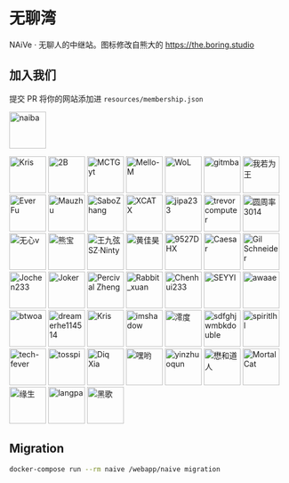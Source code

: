 # 无聊湾

NAiVe · 无聊人的中继站。图标修改自熊大的 <https://the.boring.studio>

## 加入我们

提交 PR 将你的网站添加进 `resources/membership.json`

<!--GAMFC_DELIMITER--><a href="https://github.com/naiba" title="naiba"><img src="https://avatars.githubusercontent.com/u/29243953?v=4" width="66;" alt="naiba"/></a>
<a href="https://github.com/cantoblanco" title="Kris"><img src="https://avatars.githubusercontent.com/u/116849421?v=4" width="66;" alt="Kris"/></a>
<a href="https://github.com/xiaoxing07" title="2B"><img src="https://avatars.githubusercontent.com/u/99374145?v=4" width="66;" alt="2B"/></a>
<a href="https://github.com/MCTGyt" title="MCTGyt"><img src="https://avatars.githubusercontent.com/u/75358424?v=4" width="66;" alt="MCTGyt"/></a>
<a href="https://github.com/muyan0709" title="Mello-M"><img src="https://avatars.githubusercontent.com/u/72654383?v=4" width="66;" alt="Mello-M"/></a>
<a href="https://github.com/WoLeo-Z" title="WoL"><img src="https://avatars.githubusercontent.com/u/45914900?v=4" width="66;" alt="WoL"/></a>
<a href="https://github.com/qmxs" title="gitmba"><img src="https://avatars.githubusercontent.com/u/49803761?v=4" width="66;" alt="gitmba"/></a>
<a href="https://github.com/ilay1678" title="我若为王"><img src="https://avatars.githubusercontent.com/u/7021399?v=4" width="66;" alt="我若为王"/></a>
<a href="https://github.com/everfu" title="Ever Fu"><img src="https://avatars.githubusercontent.com/u/74389842?v=4" width="66;" alt="Ever Fu"/></a>
<a href="https://github.com/maolog" title="Mauzhu"><img src="https://avatars.githubusercontent.com/u/17608225?v=4" width="66;" alt="Mauzhu"/></a>
<a href="https://github.com/SaboZhang" title="SaboZhang"><img src="https://avatars.githubusercontent.com/u/34998007?v=4" width="66;" alt="SaboZhang"/></a>
<a href="https://github.com/xuanxuan666niupi666" title="XCATX"><img src="https://avatars.githubusercontent.com/u/86157698?v=4" width="66;" alt="XCATX"/></a>
<a href="https://github.com/jipa233" title="jipa233"><img src="https://avatars.githubusercontent.com/u/36941617?v=4" width="66;" alt="jipa233"/></a>
<a href="https://github.com/trevorcomputer" title="trevorcomputer"><img src="https://avatars.githubusercontent.com/u/119119641?v=4" width="66;" alt="trevorcomputer"/></a>
<a href="https://github.com/yzl3014" title="圆周率3014"><img src="https://avatars.githubusercontent.com/u/79385954?v=4" width="66;" alt="圆周率3014"/></a>
<a href="https://github.com/phong057" title="无心v"><img src="https://avatars.githubusercontent.com/u/81139357?v=4" width="66;" alt="无心v"/></a>
<a href="https://github.com/xiongbao" title="熊宝"><img src="https://avatars.githubusercontent.com/u/4247191?v=4" width="66;" alt="熊宝"/></a>
<a href="https://github.com/SinzMise" title="王九弦SZ·Ninty"><img src="https://avatars.githubusercontent.com/u/120767492?v=4" width="66;" alt="王九弦SZ·Ninty"/></a>
<a href="https://github.com/hjh-cn" title="黄佳昊"><img src="https://avatars.githubusercontent.com/u/71384238?v=4" width="66;" alt="黄佳昊"/></a>
<a href="https://github.com/9527DHX" title="9527DHX"><img src="https://avatars.githubusercontent.com/u/31348749?v=4" width="66;" alt="9527DHX"/></a>
<a href="https://github.com/CasearF" title="Caesar"><img src="https://avatars.githubusercontent.com/u/75901800?v=4" width="66;" alt="Caesar"/></a>
<a href="https://github.com/PearsSauce" title="Gil Schneider"><img src="https://avatars.githubusercontent.com/u/56643217?v=4" width="66;" alt="Gil Schneider"/></a>
<a href="https://github.com/Jochen233" title="Jochen233"><img src="https://avatars.githubusercontent.com/u/89528624?v=4" width="66;" alt="Jochen233"/></a>
<a href="https://github.com/zhufacai" title="Joker"><img src="https://avatars.githubusercontent.com/u/14821269?v=4" width="66;" alt="Joker"/></a>
<a href="https://github.com/Lafcadia" title="Percival Zheng"><img src="https://avatars.githubusercontent.com/u/147896059?v=4" width="66;" alt="Percival Zheng"/></a>
<a href="https://github.com/rabbitxuanxuan" title="Rabbit_xuan"><img src="https://avatars.githubusercontent.com/u/112363084?v=4" width="66;" alt="Rabbit_xuan"/></a>
<a href="https://github.com/fly6022" title="Chenhui233"><img src="https://avatars.githubusercontent.com/u/42091262?v=4" width="66;" alt="Chenhui233"/></a>
<a href="https://github.com/SEYYl" title="SEYYl"><img src="https://avatars.githubusercontent.com/u/76978511?v=4" width="66;" alt="SEYYl"/></a>
<a href="https://github.com/awaae001" title="awaae"><img src="https://avatars.githubusercontent.com/u/108462724?v=4" width="66;" alt="awaae"/></a>
<a href="https://github.com/btwoa" title="btwoa"><img src="https://avatars.githubusercontent.com/u/109867618?v=4" width="66;" alt="btwoa"/></a>
<a href="https://github.com/dreamerhe114514" title="dreamerhe114514"><img src="https://avatars.githubusercontent.com/u/156502065?v=4" width="66;" alt="dreamerhe114514"/></a>
<a href="https://github.com/hhhkkk520" title="Kris"><img src="https://avatars.githubusercontent.com/u/52115472?v=4" width="66;" alt="Kris"/></a>
<a href="https://github.com/imshadow" title="imshadow"><img src="https://avatars.githubusercontent.com/u/23455967?v=4" width="66;" alt="imshadow"/></a>
<a href="https://github.com/lingdu2333" title="澪度"><img src="https://avatars.githubusercontent.com/u/117048039?v=4" width="66;" alt="澪度"/></a>
<a href="https://github.com/sdfghjwmbkdouble" title="sdfghjwmbkdouble"><img src="https://avatars.githubusercontent.com/u/153349302?v=4" width="66;" alt="sdfghjwmbkdouble"/></a>
<a href="https://github.com/spiritLHLS" title="spiritlhl"><img src="https://avatars.githubusercontent.com/u/103393591?v=4" width="66;" alt="spiritlhl"/></a>
<a href="https://github.com/tech-fever" title="tech-fever"><img src="https://avatars.githubusercontent.com/u/105153585?v=4" width="66;" alt="tech-fever"/></a>
<a href="https://github.com/tosspi" title="tosspi"><img src="https://avatars.githubusercontent.com/u/91527286?v=4" width="66;" alt="tosspi"/></a>
<a href="https://github.com/wzwzx" title="Diq Xia"><img src="https://avatars.githubusercontent.com/u/69845256?v=4" width="66;" alt="Diq Xia"/></a>
<a href="https://github.com/xiaoheiyo" title="嘿哟"><img src="https://avatars.githubusercontent.com/u/26519690?v=4" width="66;" alt="嘿哟"/></a>
<a href="https://github.com/yinzhuoqun" title="yinzhuoqun"><img src="https://avatars.githubusercontent.com/u/12694828?v=4" width="66;" alt="yinzhuoqun"/></a>
<a href="https://github.com/wulintang" title="懋和道人"><img src="https://avatars.githubusercontent.com/u/17123583?v=4" width="66;" alt="懋和道人"/></a>
<a href="https://github.com/xiowo" title="MortalCat"><img src="https://avatars.githubusercontent.com/u/87068069?v=4" width="66;" alt="MortalCat"/></a>
<a href="https://github.com/ysicing" title="缘生"><img src="https://avatars.githubusercontent.com/u/8605565?v=4" width="66;" alt="缘生"/></a>
<a href="https://github.com/zaxigia" title="langpa"><img src="https://avatars.githubusercontent.com/u/63903027?v=4" width="66;" alt="langpa"/></a>
<a href="https://github.com/dysf888" title="黑歌"><img src="https://avatars.githubusercontent.com/u/47450409?v=4" width="66;" alt="黑歌"/></a><!--GAMFC_DELIMITER_END-->

## Migration

```sh
docker-compose run --rm naive /webapp/naive migration
```
